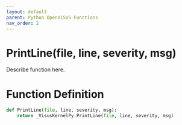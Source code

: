 ```yaml
---
layout: default
parent: Python OpenViSUS Functions
nav_order: 2
---
```


# PrintLine(file, line, severity, msg)

Describe function here.

# Function Definition

```python
def PrintLine(file, line, severity, msg):
    return _VisusKernelPy.PrintLine(file, line, severity, msg)
```